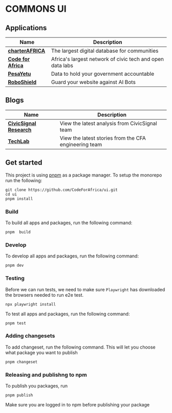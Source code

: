 # COMMONS UI

## Applications

| Name                                         | Description                                               |
| -------------------------------------------- | --------------------------------------------------------- |
| [**charterAFRICA**](./apps/charterafrica/)   | The largest digital database for communities              |
| [**Code for Africa**](./apps/codeforafrica/) | Africa's largest network of civic tech and open data labs |
| [**PesaYetu**](./apps/pesayetu/)             | Data to hold your government accountable                  |
| [**RoboShield**](./apps/roboshield/)         | Guard your website against AI Bots                        |

## Blogs

| Name                                                | Description                                           |
| --------------------------------------------------- | ----------------------------------------------------- |
| [**CivicSignal Research**](./apps/civicsignalblog/) | View the latest analysis from CivicSignal team        |
| [**TechLab**](./apps/techlabblog/)                  | View the latest stories from the CFA engineering team |

## Get started

This project is using [pnpm](https://pnpm.io/) as a package manager. To setup the monorepo run the following:

```
git clone https://github.com/CodeForAfrica/ui.git
cd ui
pnpm install

```

### Build

To build all apps and packages, run the following command:

```
pnpm  build
```

### Develop

To develop all apps and packages, run the following command:

```
pnpm dev
```

### Testing

Before we can run tests, we need to make sure `Playwright` has downloaded the browsers needed to run e2e test.

```
npx playwright install
```

To test all apps and packages, run the following command:

```
pnpm test
```

### Adding changesets

To add changeset, run the following command. This will let you choose what package you want to publish

```
pnpm changeset
```

### Releasing and publishng to npm

To publish you packages, run

```
pnpm publish
```

Make sure you are logged in to npm before publishing your package
